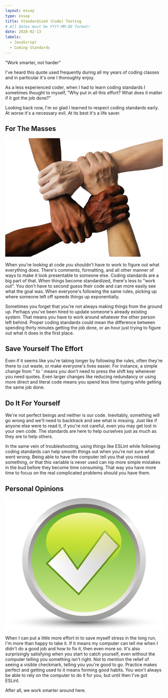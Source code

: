 ```yaml
---
layout: essay
type: essay
title: Standardized (Code) Testing
# All dates must be YYYY-MM-DD format!
date: 2020-02-13
labels:
  - JavaScript
  - Coding Standards
---
```


"Work smarter, not harder"

I've heard this quote used frequently during all my years of coding classes and in particular it's one I thoroughly enjoy.

As a less experienced coder, when I had to learn coding standards I sometimes thought to myself, "Why put in all this effort? What does it matter if it got the job done?"

Looking back now, I'm so glad I learned to respect coding standards early. At worse it's a necessary evil. At its best it's a life saver.

## For The Masses

<img class="ui medium center floated image" src="../images/hands.png">

When you're looking at code you shouldn't have to work to figure out what everything does. There's comments, formatting, and all other manner of ways to make it look presentable to someone else. Coding standards are a big part of that. When things become standardized, there's less to "work out". You don't have to second guess their code and can more easily see what the goal was. When everyone's following the same rules, picking up where someone left off speeds things up exponentially.

Sometimes you forget that you're not always making things from the ground up. Perhaps you've been hired to update someone's already existing system. That means you have to work around whatever the other person left behind. Proper coding standards could mean the difference between spending thirty minutes getting the job done, or an hour just trying to figure out what it does in the first place.

## Save Yourself The Effort

Even if it seems like you're taking longer by following the rules, often they're there to cut waste, or make everyone's lives easier. For instance, a simple change from " to ' means you don't need to press the shift key whenever you need quotes. Even larger changes like reducing redundancy or using more direct and literal code means you spend less time typing while getting the same job done.

## Do It For Yourself

We're not perfect beings and neither is our code. Inevitably, something will go wrong and we'll need to backtrack and see what is missing. Just like if anyone else were to read it, if you're not careful, even you may get lost in your own code. The standards are here to help ourselves just as much as they are to help others.

In the same vein of troubleshooting, using things like ESLint while following coding standards can help smooth things out when you're not sure what went wrong. Being able to have the computer tell you that you missed something, or that this variable is never used can nip more simple mistakes in the bud before they become time consuming. That way you have more time to focus on the real complicated problems should you have them.

## Personal Opinions

<img class="ui medium center floated image" src="../images/green-check.png">

When I can put a little more effort in to save myself stress in the long run, I'm more than happy to take it. If it means my computer can tell me when I didn't do a good job and how to fix it, then even more so. It's also surprisingly satisfying when you start to catch yourself, even without the computer telling you something isn't right. Not to mention the relief of seeing a visible checkmark, telling you you're good to go. Practice makes perfect and getting used to it means forming good habits. You won't always be able to rely on the computer to do it for you, but until then I've got ESLint.

After all, we work smarter around here.
